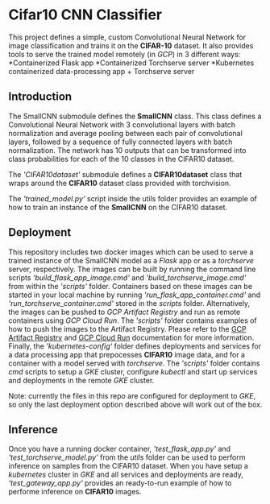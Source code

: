 
# Cifar10 CNN Classifier
This project defines a simple, custom Convolutional Neural Network for image classification and trains it on the **CIFAR-10** dataset.
It also provides tools to serve the trained model remotely (in *GCP*) in 3 different ways:
    *Containerized Flask app
    *Containerized Torchserve server
    *Kubernetes containerized data-processing app + Torchserve server


## Introduction
The SmallCNN submodule defines the **SmallCNN** class. This class defines a Convolutional Neural Network with 3 convolutional layers with batch normalization and average pooling between each pair of convolutional layers, followed by a sequence of fully connected layers with batch normalization. The network has 10 outputs that can be transformed into class probabilities for each of the 10 classes in the CIFAR10 dataset.

The *'CIFAR10dataset'* submodule defines a **CIFAR10dataset** class that wraps around the **CIFAR10** dataset class provided with torchvision.

The *'trained_model.py'* script inside the utils folder provides an example of how to train an instance of the **SmallCNN** on the CIFAR10 dataset.

## Deployment

This repository includes two docker images which can be used to serve a trained instance of the SmallCNN model as a *Flask* app or as a *torchserve* server, respectively.
The images can be built by running the command line scripts *'build_flask_app_image.cmd'* and *'build_torchserve_image.cmd'* from within the *'scripts'* folder.
Containers based on these images can be started in your local machine by running *'run_flask_app_container.cmd'* and *'run_torchserve_container.cmd'* stored in the *scripts* folder.
Alternatively, the images can be pushed to *GCP Artifact Registry* and run as remote containers using *GCP Cloud Run*. The *'scripts'* folder contains examples of how to push the images to the Artifact Registry. Please refer to the [GCP Artifact Registry](https://cloud.google.com/artifact-registry/docs) and [GCP Cloud Run](https://cloud.google.com/run/docs) documentation for more information.
Finally, the *'kubernetes-config'* folder defines deployments and services for a data processing app that prepocesses **CIFAR10** image data, and for a container with a model served with *torchserve*. The *'scripts'* folder contains *cmd* scripts to setup a *GKE* cluster, configure *kubectl* and start up services and deployments in the remote *GKE* cluster.

Note: currently the files in this repo are configured for deployment to *GKE*, so only the last deployment option described above will work out of the box.

## Inference
Once you have a running docker container, *'test_flask_app.py'* and *'test_torchserve_model.py'* from the *utils* folder can be used to perform inference on samples from the CIFAR10 dataset.
When you have setup a *kubernetes* cluster in *GKE* and all services and deployments are ready, *'test_gateway_app.py'* provides an ready-to-run example of how to performe inference on **CIFAR10** images.



